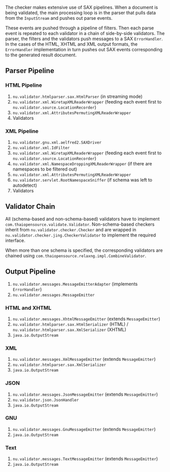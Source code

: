 The checker makes extensive use of SAX pipelines. When a document is
being validated, the main processing loop is in the parser that pulls
data from the `InputStream` and pushes out parse events.

These events are pushed through a pipeline of filters. Then each parse
event is repeated to each validator in a chain of side-by-side
validators. The parser, the filters and the validators push messages to
a SAX `ErrorHandler`. In the cases of the HTML, XHTML and XML output
formats, the `ErrorHandler` implementation in turn pushes out SAX events
corresponding to the generated result document.

## Parser Pipeline

### HTML Pipeline

1.  `nu.validator.htmlparser.sax.HtmlParser` (in streaming mode)
2.  `nu.validator.xml.WiretapXMLReaderWrapper` (feeding each event first
    to `nu.validator.source.LocationRecorder`)
3.  `nu.validator.xml.AttributesPermutingXMLReaderWrapper`
4.  Validators

### XML Pipeline

1.  `nu.validator.gnu.xml.aelfred2.SAXDriver`
2.  `nu.validator.xml.IdFilter`
3.  `nu.validator.xml.WiretapXMLReaderWrapper` (feeding each event first
    to `nu.validator.source.LocationRecorder`)
4.  `nu.validator.xml.NamespaceDroppingXMLReaderWrapper` (if there are
    namespaces to be filtered out)
5.  `nu.validator.xml.AttributesPermutingXMLReaderWrapper`
6.  `nu.validator.servlet.RootNamespaceSniffer` (if schema was left to
    autodetect)
7.  Validators

## Validator Chain

All (schema-based and non-schema-based) validators have to implement
`com.thaiopensource.validate.Validator`. Non-schema-based checkers
inherit from `nu.validator.checker.Checker` and are wrapped in
`nu.validator.checker.jing.CheckerValidator` to implement the required
interface.

When more than one schema is specified, the corresponding validators are
chained using `com.thaiopensource.relaxng.impl.CombineValidator`.

## Output Pipeline

1.  `nu.validator.messages.MessageEmitterAdapter` (implements
    `ErrorHandler`)
2.  `nu.validator.messages.MessageEmitter`

### HTML and XHTML

1.  `nu.validator.messages.XhtmlMessageEmitter` (extends
    `MessageEmitter`)
2.  `nu.validator.htmlparser.sax.HtmlSerializer` (HTML) /
    `nu.validator.htmlparser.sax.XmlSerializer` (XHTML)
3.  `java.io.OutputStream`

### XML

1.  `nu.validator.messages.XmlMessageEmitter` (extends `MessageEmitter`)
2.  `nu.validator.htmlparser.sax.XmlSerializer`
3.  `java.io.OutputStream`

### JSON

1.  `nu.validator.messages.JsonMessageEmitter` (extends
    `MessageEmitter`)
2.  `nu.validator.json.JsonHandler`
3.  `java.io.OutputStream`

### GNU

1.  `nu.validator.messages.GnuMessageEmitter` (extends `MessageEmitter`)
2.  `java.io.OutputStream`

### Text

1.  `nu.validator.messages.TextMessageEmitter` (extends
    `MessageEmitter`)
2.  `java.io.OutputStream`
